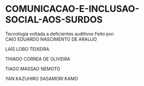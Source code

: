 # COMUNICACAO-E-INCLUSAO-SOCIAL-AOS-SURDOS
Tecnologia voltada a deficientes auditivos
Feito por:
<br>CAIO EDUARDO NASCIMENTO DE ARAUJO

LAÍS LOBO TEIXEIRA

THIAGO CORREA DE OLIVEIRA

TIAGO MASSAO NEMOTO

YAN KAZUHIRO SASAMORI KAMO
